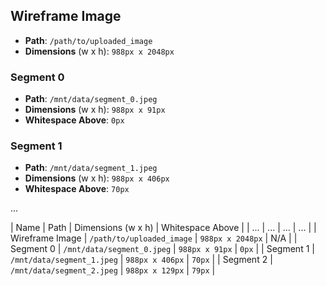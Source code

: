 ## Wireframe Image
- **Path**: `/path/to/uploaded_image`
- **Dimensions** (w x h): `988px x 2048px`

### Segment 0
- **Path**: `/mnt/data/segment_0.jpeg`
- **Dimensions** (w x h): `988px x 91px`
- **Whitespace Above**: `0px`

### Segment 1
- **Path**: `/mnt/data/segment_1.jpeg`
- **Dimensions** (w x h): `988px x 406px`
- **Whitespace Above**: `70px`

...

| Name | Path | Dimensions (w x h) | Whitespace Above |
| ... | ... | ... | ... |
| Wireframe Image | `/path/to/uploaded_image` | `988px x 2048px` | N/A |
| Segment 0 | `/mnt/data/segment_0.jpeg` | `988px x 91px` | `0px` |
| Segment 1 | `/mnt/data/segment_1.jpeg` | `988px x 406px` | `70px` |
| Segment 2 | `/mnt/data/segment_2.jpeg` | `988px x 129px` | `79px` |
